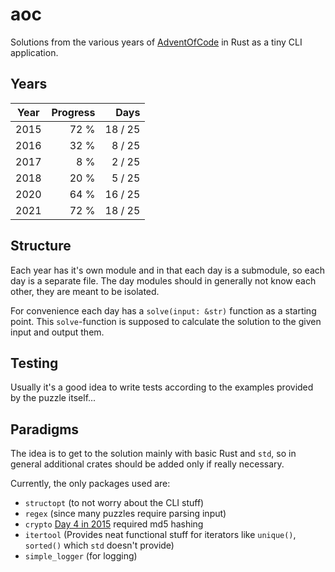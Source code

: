 # aoc

Solutions from the various years of [AdventOfCode](https://adventofcode.com) in Rust as a tiny CLI application.

## Years

| Year | Progress |    Days |
| ---- |---------:|--------:|
| 2015 |     72 % | 18 / 25 |
| 2016 |     32 % |  8 / 25 |
| 2017 |      8 % |  2 / 25 |
| 2018 |     20 % |  5 / 25 |
| 2020 |     64 % | 16 / 25 |
| 2021 |     72 % | 18 / 25 |

## Structure

Each year has it's own module and in that each day is a submodule, so each day is a separate file.
The day modules should in generally not know each other, they are meant to be isolated.

For convenience each day has a `solve(input: &str)` function as a starting point.
This `solve`-function is supposed to calculate the solution to the given input and output them.

## Testing

Usually it's a good idea to write tests according to the examples provided by the puzzle itself...

## Paradigms

The idea is to get to the solution mainly with basic Rust and `std`, so in general additional crates should be added only if really necessary.

Currently, the only packages used are:

- `structopt` (to not worry about the CLI stuff)
- `regex` (since many puzzles require parsing input)
- `crypto` [Day 4 in 2015](https://github.com/leun4m/aoc/blob/main/src/year_2015/day_04.rs) required md5 hashing
- `itertool` (Provides neat functional stuff for iterators like `unique()`, `sorted()` which `std` doesn't provide)
- `simple_logger` (for logging)
